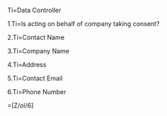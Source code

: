Ti=Data Controller

1.Ti=Is acting on behalf of company taking consent?

2.Ti=Contact Name

3.Ti=Company Name

4.Ti=Address

5.Ti=Contact Email

6.Ti=Phone Number

=[Z/ol/6]
